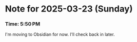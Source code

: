 # Note for 2025-03-23 (Sunday)
### Time: 5:50 PM

I'm moving to Obsidian for now. I'll check back in later.
